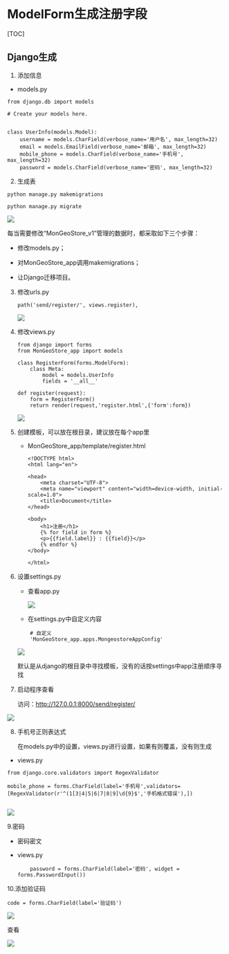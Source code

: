 # ModelForm生成注册字段

[TOC]

## Django生成

1. 添加信息

- models.py

```
from django.db import models

# Create your models here.


class UserInfo(models.Model):
    username = models.CharField(verbose_name='用户名', max_length=32)
    email = models.EmailField(verbose_name='邮箱', max_length=32)
    mobile_phone = models.CharField(verbose_name='手机号', max_length=32)
    password = models.CharField(verbose_name='密码', max_length=32)

```

2. 生成表

```
python manage.py makemigrations

python manage.py migrate
```

![](IMG/henggao_2020-05-22_09-44-14.png)

每当需要修改“MonGeoStore_v1”管理的数据时，都采取如下三个步骤：

- 修改models.py；

- 对MonGeoStore_app调用makemigrations；

- 让Django迁移项目。

3. 修改urls.py

   ```
   path('send/register/', views.register),
   ```
   
   ![](IMG/henggao_2020-05-22_10-34-46.png)

4. 修改views.py

   ```
   from django import forms
   from MonGeoStore_app import models
   
   class RegisterForm(forms.ModelForm):
       class Meta:
           model = models.UserInfo
           fields = '__all__'
           
   def register(request):
       form = RegisterForm()
       return render(request,'register.html',{'form':form})
   ```

   ![](IMG/henggao_2020-05-22_10-36-43.png)

5. 创建模板，可以放在根目录，建议放在每个app里

   - MonGeoStore_app/template/register.html

     ```
     <!DOCTYPE html>
     <html lang="en">
     
     <head>
         <meta charset="UTF-8">
         <meta name="viewport" content="width=device-width, initial-scale=1.0">
         <title>Document</title>
     </head>
     
     <body>
         <h1>注册</h1>
         {% for field in form %}
         <p>{{field.label}} : {{field}}</p>
         {% endfor %}
     </body>
     
     </html>
     ```

     

6. 设置settings.py

   - 查看app.py

     ![](IMG/henggao_2020-05-22_10-42-39.png)

   - 在settings.py中自定义内容

   ```
       # 自定义
       'MonGeoStore_app.apps.MongeostoreAppConfig'
   ```

   ![](IMG/henggao_2020-05-22_10-40-18.png)

   

   默认是从django的根目录中寻找模板，没有的话按settings中app注册顺序寻找

7. 启动程序查看

   访问：http://127.0.0.1:8000/send/register/

![](IMG/henggao_2020-05-22_10-48-45.png)

8. 手机号正则表达式

   在models.py中的设置，views.py进行设置，如果有则覆盖，没有则生成

- views.py	

```
from django.core.validators import RegexValidator

mobile_phone = forms.CharField(label='手机号',validators=[RegexValidator(r'^(1[3|4|5|6|7|8|9]\d{9}$','手机格式错误'),])
   
```

![](IMG/henggao_2020-05-23_15-03-42.png)

9.密码

- 密码密文

- views.py

  ```
      password = forms.CharField(label='密码', widget = forms.PasswordInput())
  ```

10.添加验证码

```
code = forms.CharField(label='验证码')
```

![](IMG/henggao_2020-05-23_15-39-27.png)

查看

![](IMG/henggao_2020-05-23_15-40-28.png)